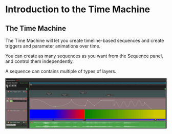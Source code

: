 # Introduction to the Time Machine

## The Time Machine

The Time Machine will let you create timeline-based sequences and create triggers and parameter animations over time.

You can create as many sequences as you want from the Sequence panel, and control them independently.

A sequence can contains multiple of types of layers.

![](../.gitbook/assets/sequence.gif)



